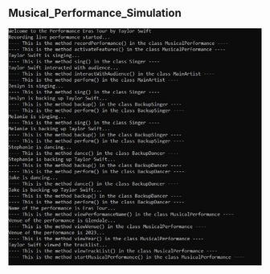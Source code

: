 <p align="center">
<h2>Musical_Performance_Simulation</h2>
<img src="https://github.com/Sharada001/Program-Construction/blob/49bac034f7007aa08f0d468516717deb241a2cb3/Musical_Performance_Simulation/Screenshot_1.jpg">
</p>
